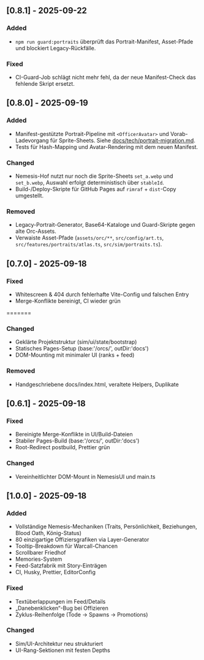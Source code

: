 ## [0.8.1] - 2025-09-22

### Added

- `npm run guard:portraits` überprüft das Portrait-Manifest, Asset-Pfade und blockiert Legacy-Rückfälle.

### Fixed

- CI-Guard-Job schlägt nicht mehr fehl, da der neue Manifest-Check das fehlende Skript ersetzt.

## [0.8.0] - 2025-09-19

### Added

- Manifest-gestützte Portrait-Pipeline mit `<OfficerAvatar>` und Vorab-Ladevorgang für Sprite-Sheets. Siehe [docs/tech/portrait-migration.md](docs/tech/portrait-migration.md).
- Tests für Hash-Mapping und Avatar-Rendering mit dem neuen Manifest.

### Changed

- Nemesis-Hof nutzt nur noch die Sprite-Sheets `set_a.webp` und `set_b.webp`, Auswahl erfolgt deterministisch über `stableId`.
- Build-/Deploy-Skripte für GitHub Pages auf `rimraf` + `dist`-Copy umgestellt.

### Removed

- Legacy-Portrait-Generator, Base64-Kataloge und Guard-Skripte gegen alte Orc-Assets.
- Verwaiste Asset-Pfade (`assets/orc/**`, `src/config/art.ts`, `src/features/portraits/atlas.ts`, `src/sim/portraits.ts`).

## [0.7.0] - 2025-09-18

### Fixed

- Whitescreen & 404 durch fehlerhafte Vite-Config und falschen Entry
- Merge-Konflikte bereinigt, CI wieder grün

=======

### Changed

- Geklärte Projektstruktur (sim/ui/state/bootstrap)
- Statisches Pages-Setup (base:'/orcs/', outDir:'docs')
- DOM-Mounting mit minimaler UI (ranks + feed)

### Removed

- Handgeschriebene docs/index.html, veraltete Helpers, Duplikate

## [0.6.1] - 2025-09-18

### Fixed

- Bereinigte Merge-Konflikte in UI/Build-Dateien
- Stabiler Pages-Build (base:'/orcs/', outDir:'docs')
- Root-Redirect postbuild, Prettier grün

### Changed

- Vereinheitlichter DOM-Mount in NemesisUI und main.ts

## [1.0.0] - 2025-09-18

### Added

- Vollständige Nemesis-Mechaniken (Traits, Persönlichkeit, Beziehungen, Blood Oath, König-Status)
- 80 einzigartige Offiziersgrafiken via Layer-Generator
- Tooltip-Breakdown für Warcall-Chancen
- Scrollbarer Friedhof
- Memories-System
- Feed-Satzfabrik mit Story-Einträgen
- CI, Husky, Prettier, EditorConfig

### Fixed

- Textüberlappungen im Feed/Details
- „Danebenklicken“-Bug bei Offizieren
- Zyklus-Reihenfolge (Tode → Spawns → Promotions)

### Changed

- Sim/UI-Architektur neu strukturiert
- UI-Rang-Sektionen mit festen Depths
